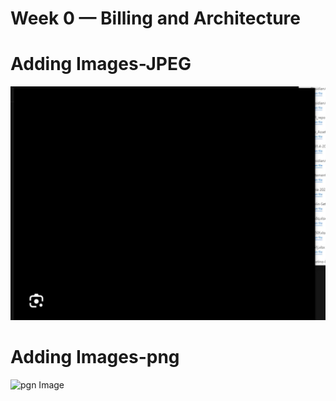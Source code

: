 # Week 0 — Billing and Architecture

# Adding Images-JPEG
![Jpeg Dark Image](journal/assets/darkimg.jpeg)

# Adding Images-png
![pgn Image](assets/demogrid.png)

